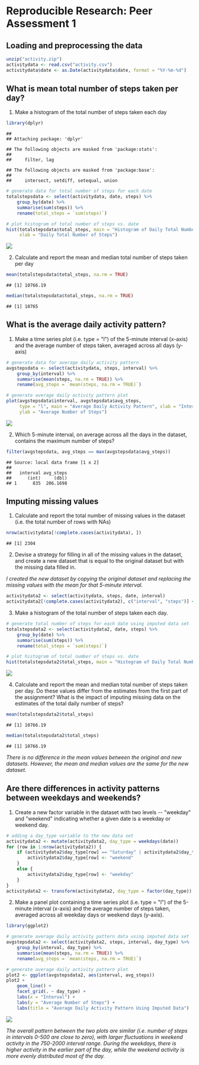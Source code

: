 # Reproducible Research: Peer Assessment 1


## Loading and preprocessing the data


```r
unzip("activity.zip")
activitydata <- read.csv("activity.csv")
activitydata$date <- as.Date(activitydata$date, format = "%Y-%m-%d")
```


## What is mean total number of steps taken per day?

1. Make a histogram of the total number of steps taken each day


```r
library(dplyr)
```

```
## 
## Attaching package: 'dplyr'
```

```
## The following objects are masked from 'package:stats':
## 
##     filter, lag
```

```
## The following objects are masked from 'package:base':
## 
##     intersect, setdiff, setequal, union
```

```r
# generate data for total number of steps for each date
totalstepsdata <- select(activitydata, date, steps) %>%
    group_by(date) %>%
    summarise(sum(steps)) %>%
    rename(total_steps = `sum(steps)`)

# plot histogram of total number of steps vs. date
hist(totalstepsdata$total_steps, main = "Histogram of Daily Total Number of Steps", 
     xlab = "Daily Total Number of Steps")
```

![](PA1_template_files/figure-html/histogram1-1.png)

2. Calculate and report the mean and median total number of steps taken per day

```r
mean(totalstepsdata$total_steps, na.rm = TRUE)
```

```
## [1] 10766.19
```

```r
median(totalstepsdata$total_steps, na.rm = TRUE)
```

```
## [1] 10765
```


## What is the average daily activity pattern?

1. Make a time series plot (i.e. type = "l") of the 5-minute interval (x-axis) and the average number of steps taken, averaged across all days (y-axis)


```r
# generate data for average daily activity pattern
avgstepsdata <- select(activitydata, steps, interval) %>%
    group_by(interval) %>%
    summarise(mean(steps, na.rm = TRUE)) %>%
    rename(avg_steps = `mean(steps, na.rm = TRUE)`)

# generate average daily activity pattern plot
plot(avgstepsdata$interval, avgstepsdata$avg_steps, 
     type = "l", main = "Average Daily Activity Pattern", xlab = "Interval", 
     ylab = "Average Number of Steps")
```

![](PA1_template_files/figure-html/plot1-1.png)

2. Which 5-minute interval, on average across all the days in the dataset, contains the maximum number of steps?


```r
filter(avgstepsdata, avg_steps == max(avgstepsdata$avg_steps))
```

```
## Source: local data frame [1 x 2]
## 
##   interval avg_steps
##      (int)     (dbl)
## 1      835  206.1698
```


## Imputing missing values

1. Calculate and report the total number of missing values in the dataset (i.e. the total number of rows with NAs)


```r
nrow(activitydata[!complete.cases(activitydata), ])
```

```
## [1] 2304
```

2. Devise a strategy for filling in all of the missing values in the dataset, and create a new dataset that is equal to the original dataset but with the missing data filled in. 

*I created the new dataset by copying the original dataset and replacing the missing values with the mean for that 5-minute interval.*


```r
activitydata2 <- select(activitydata, steps, date, interval)
activitydata2[!complete.cases(activitydata2), c("interval", "steps")] <- avgstepsdata[, c("interval", "avg_steps")]
```

3. Make a histogram of the total number of steps taken each day.


```r
# generate total number of steps for each date using imputed data set
totalstepsdata2 <- select(activitydata2, date, steps) %>%
    group_by(date) %>%
    summarise(sum(steps)) %>%
    rename(total_steps = `sum(steps)`)

# plot histogram of total number of steps vs. date
hist(totalstepsdata2$total_steps, main = "Histogram of Daily Total Number of Steps Using Imputed Data", xlab = "Daily Total Number of Steps")
```

![](PA1_template_files/figure-html/histogram2-1.png)

4. Calculate and report the mean and median total number of steps taken per day. Do these values differ from the estimates from the first part of the assignment? What is the impact of imputing missing data on the estimates of the total daily number of steps?


```r
mean(totalstepsdata2$total_steps)
```

```
## [1] 10766.19
```

```r
median(totalstepsdata2$total_steps)
```

```
## [1] 10766.19
```

*There is no difference in the mean values between the original and new datasets. However, the mean and median values are the same for the new dataset.*


## Are there differences in activity patterns between weekdays and weekends?

1. Create a new factor variable in the dataset with two levels -- "weekday" and "weekend" indicating whether a given date is a weekday or weekend day.


```r
# adding a day_type variable to the new data set
activitydata2 <- mutate(activitydata2, day_type = weekdays(date)) 
for (row in 1:nrow(activitydata2)) {
    if (activitydata2$day_type[row] == "Saturday" | activitydata2$day_type[row] == "Sunday") {
        activitydata2$day_type[row] <- "weekend"
    }
    else {
        activitydata2$day_type[row] <- "weekday"
    }
}
activitydata2 <- transform(activitydata2, day_type = factor(day_type))
```

2. Make a panel plot containing a time series plot (i.e. type = "l") of the 5-minute interval (x-axis) and the average number of steps taken, averaged across all weekday days or weekend days (y-axis).


```r
library(ggplot2)

# generate average daily activity pattern data using imputed data set
avgstepsdata2 <- select(activitydata2, steps, interval, day_type) %>%
    group_by(interval, day_type) %>%
    summarise(mean(steps, na.rm = TRUE)) %>%
    rename(avg_steps = `mean(steps, na.rm = TRUE)`)

# generate average daily activity pattern plot
plot2 <- ggplot(avgstepsdata2, aes(interval, avg_steps))
plot2 +
    geom_line() +
    facet_grid(. ~ day_type) +
    labs(x = "Interval") +
    labs(y = "Average Number of Steps") +
    labs(title = "Average Daily Activity Pattern Using Imputed Data")
```

![](PA1_template_files/figure-html/plot2-1.png)

*The overall pattern between the two plots are similar (i.e. number of steps in intervals 0-500 are close to zero), with larger fluctuations in weekend activity in the 750-2000 interval range. During the weekdays, there is higher activity in the earlier part of the day, while the weekend activity is more evenly distributed most of the day.*
